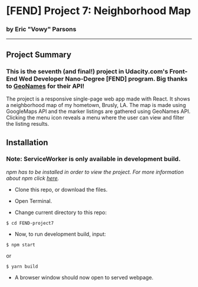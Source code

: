 # [FEND] Project 7: Neighborhood Map

### by Eric "Vowy" Parsons

---
## Project Summary


### This is the seventh (and final!) project in Udacity.com's Front-End Wed Developer Nano-Degree [FEND] program. **Big thanks to [GeoNames](https://www.geonames.org) for their API!**

The project is a responsive single-page web app made with React. It shows a neighborhood map of my hometown, Brusly, LA. The map is made using GoogleMaps API and the marker listings are gathered using GeoNames API. Clicking the menu icon reveals a menu where the user can view and filter the listing results.


## Installation
### Note: ServiceWorker is only available in development build.

*npm has to be installed in order to view the project. For more information about npm click [here](https://www.npmjs.com/get-npm).*

- Clone this repo, or download the files.

- Open Terminal.

- Change current directory to this repo:

```
$ cd FEND-project7
```

- Now, to run development build, input:

```
$ npm start
```

or

```
$ yarn build
```

- A browser window should now open to served webpage.
